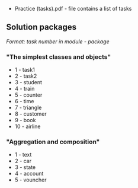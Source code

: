 * Practice (tasks).pdf - file contains a list of tasks

## Solution packages
*Format: task number in module - package*
### "The simplest classes and objects"
* 1 - task1
* 2 - task2
* 3 - student
* 4 - train
* 5 - counter
* 6 - time
* 7 - triangle
* 8 - customer
* 9 - book
* 10 - airline
### "Aggregation and composition"
* 1 - text
* 2 - car
* 3 - state
* 4 - account
* 5 - vouncher
